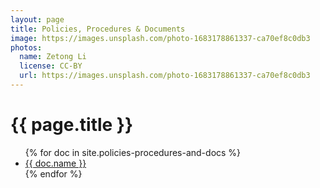 ```yaml
---
layout: page
title: Policies, Procedures & Documents
image: https://images.unsplash.com/photo-1683178861337-ca70ef8c0db3
photos:
  name: Zetong Li
  license: CC-BY
  url: https://images.unsplash.com/photo-1683178861337-ca70ef8c0db3
---
```


<h1>{{ page.title }}</h1>

<ul>
  {% for doc in site.policies-procedures-and-docs %}
    <li>
      <a href="{{ doc.url }}">{{ doc.name }}</a>
    </li>
  {% endfor %}
</ul>

